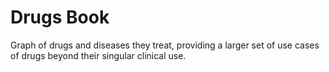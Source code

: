 # Drugs Book
Graph of drugs and diseases they treat, providing a larger set of use cases of drugs beyond their singular clinical use. 

